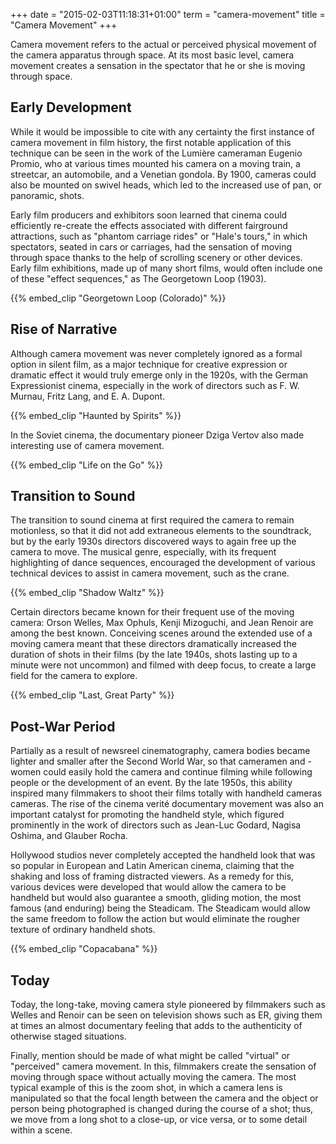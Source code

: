 +++
date = "2015-02-03T11:18:31+01:00"
term = "camera-movement"
title = "Camera Movement"
+++

Camera movement refers to the actual or perceived physical movement of the camera apparatus through space. At its most basic level, camera movement creates a sensation in the spectator that he or she is moving through space.

## Early Development

While it would be impossible to cite with any certainty the first instance of camera movement in film history, the first notable application of this technique can be seen in the work of the Lumière cameraman Eugenio Promio, who at various times mounted his camera on a moving train, a streetcar, an automobile, and a Venetian gondola. By 1900, cameras could also be mounted on swivel heads, which led to the increased use of pan, or panoramic, shots.

Early film producers and exhibitors soon learned that cinema could
efficiently re-create the effects associated with different fairground
attractions, such as "phantom carriage rides" or "Hale's tours," in
which spectators, seated in cars or carriages, had the sensation of
moving through space thanks to the help of scrolling scenery or other
devices. Early film exhibitions, made up of many short films, would
often include one of these "effect sequences," as The Georgetown Loop
(1903).

{{% embed_clip "Georgetown Loop (Colorado)" %}}

## Rise of Narrative

Although camera movement was never completely ignored as a formal
option in silent film, as a major technique for creative expression or
dramatic effect it would truly emerge only in the 1920s, with the
German Expressionist cinema, especially in the work of directors such
as F. W. Murnau, Fritz Lang, and E. A. Dupont.

{{% embed_clip "Haunted by Spirits" %}}

In the Soviet cinema, the documentary pioneer Dziga Vertov also made
interesting use of camera movement.

{{% embed_clip "Life on the Go" %}}

## Transition to Sound

The transition to sound cinema at first required the camera to remain
motionless, so that it did not add extraneous elements to the
soundtrack, but by the early 1930s directors discovered ways to again
free up the camera to move. The musical genre, especially, with its
frequent highlighting of dance sequences, encouraged the development
of various technical devices to assist in camera movement, such as the
crane.

{{% embed_clip "Shadow Waltz" %}}

Certain directors became known for their frequent use of the moving
camera: Orson Welles, Max Ophuls, Kenji Mizoguchi, and Jean Renoir are
among the best known. Conceiving scenes around the extended use of a
moving camera meant that these directors dramatically increased the
duration of shots in their films (by the late 1940s, shots lasting up
to a minute were not uncommon) and filmed with deep focus, to create a
large field for the camera to explore.

{{% embed_clip "Last, Great Party" %}}

## Post-War Period

Partially as a result of newsreel cinematography, camera bodies became lighter and smaller after the Second World War, so that cameramen and -women could easily hold the camera and continue filming while following people or the development of an event. By the late 1950s, this ability inspired many filmmakers to shoot their films totally with handheld cameras cameras. The rise of the cinema verité documentary movement was also an important catalyst for promoting the handheld style, which figured prominently in the work of directors such as Jean-Luc Godard, Nagisa Oshima, and Glauber Rocha.

Hollywood studios never completely accepted the handheld look that was
so popular in European and Latin American cinema, claiming that the
shaking and loss of framing distracted viewers. As a remedy for this,
various devices were developed that would allow the camera to be
handheld but would also guarantee a smooth, gliding motion, the most
famous (and enduring) being the Steadicam. The Steadicam would allow
the same freedom to follow the action but would eliminate the rougher
texture of ordinary handheld shots.

{{% embed_clip "Copacabana" %}}

## Today

Today, the long-take, moving camera style pioneered by filmmakers such as Welles and Renoir can be seen on television shows such as ER, giving them at times an almost documentary feeling that adds to the authenticity of otherwise staged situations.

Finally, mention should be made of what might be called "virtual" or
"perceived" camera movement. In this, filmmakers create the sensation
of moving through space without actually moving the camera. The most
typical example of this is the zoom shot, in which a camera lens is
manipulated so that the focal length between the camera and the object
or person being photographed is changed during the course of a shot;
thus, we move from a long shot to a close-up, or vice versa, or to
some detail within a scene.
